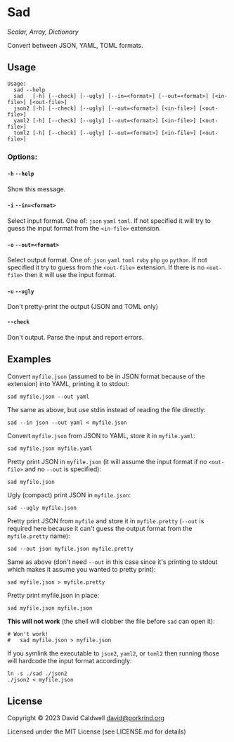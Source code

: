 Sad
===
_*S*calar, *A*rray, *D*ictionary_

Convert between JSON, YAML, TOML formats.

Usage
-----

    Usage:
      sad --help
      sad   [-h] [--check] [--ugly] [--in=<format>] [--out=<format>] [<in-file>] [<out-file>]
      json2 [-h] [--check] [--ugly] [--out=<format>] [<in-file>] [<out-file>]
      yaml2 [-h] [--check] [--ugly] [--out=<format>] [<in-file>] [<out-file>]
      toml2 [-h] [--check] [--ugly] [--out=<format>] [<in-file>] [<out-file>]

### Options:

#### `-h` `--help`

Show this message.

#### `-i` `--in=<format>`

Select input format. One of: `json` `yaml` `toml`. If not specified it will try
to guess the input format from the `<in-file>` extension.

#### `-o` `--out=<format>`

Select output format.  One of: `json` `yaml` `toml` `ruby` `php` `go`
`python`. If not specified it try to guess from the `<out-file>` extension. If
there is no `<out-file>` then it will use the input format.

#### `-u` `--ugly`

Don't pretty-print the output (JSON and TOML only)

#### `--check`

Don't output. Parse the input and report errors.


Examples
--------

Convert `myfile.json` (assumed to be in JSON format because of the extension)
into YAML, printing it to stdout:

    sad myfile.json --out yaml

The same as above, but use stdin instead of reading the file directly:

    sad --in json --out yaml < myfile.json

Convert `myfile.json` from JSON to YAML, store it in `myfile.yaml`:

    sad myfile.json myfile.yaml

Pretty print JSON in `myfile.json` (it will assume the input format if no
`<out-file>` and no `--out` is specified):

    sad myfile.json

Ugly (compact) print JSON in `myfile.json`:

    sad --ugly myfile.json

Pretty print JSON from `myfile` and store it in `myfile.pretty` (`--out` is
required here because it can't guess the output format from the `myfile.pretty`
name):

    sad --out json myfile.json myfile.pretty

Same as above (don't need `--out` in this case since it's printing to stdout
which makes it assume you wanted to pretty print):

    sad myfile.json > myfile.pretty

Pretty print myfile.json in place:

    sad myfile.json myfile.json

**This will not work** (the shell will clobber the file before `sad` can open
it):

    # Won't work!
    #   sad myfile.json > myfile.json

If you symlink the executable to `json2`, `yaml2`, or `toml2` then running those
will hardcode the input format accordingly:

    ln -s ./sad ./json2
    ./json2 < myfile.json

License
-------
Copyright © 2023 David Caldwell <david@porkrind.org>

Licensed under the MIT License (see LICENSE.md for details)
